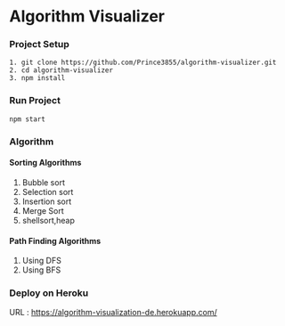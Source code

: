 # Algorithm Visualizer

### Project Setup
```
1. git clone https://github.com/Prince3855/algorithm-visualizer.git
2. cd algorithm-visualizer
3. npm install
```

### Run Project
```
npm start
```

### Algorithm
#### Sorting Algorithms
1. Bubble sort
2. Selection sort
3. Insertion sort
4. Merge Sort
5. shellsort,heap

#### Path Finding Algorithms
1. Using DFS
2. Using BFS

### Deploy on Heroku
 URL : https://algorithm-visualization-de.herokuapp.com/ 

